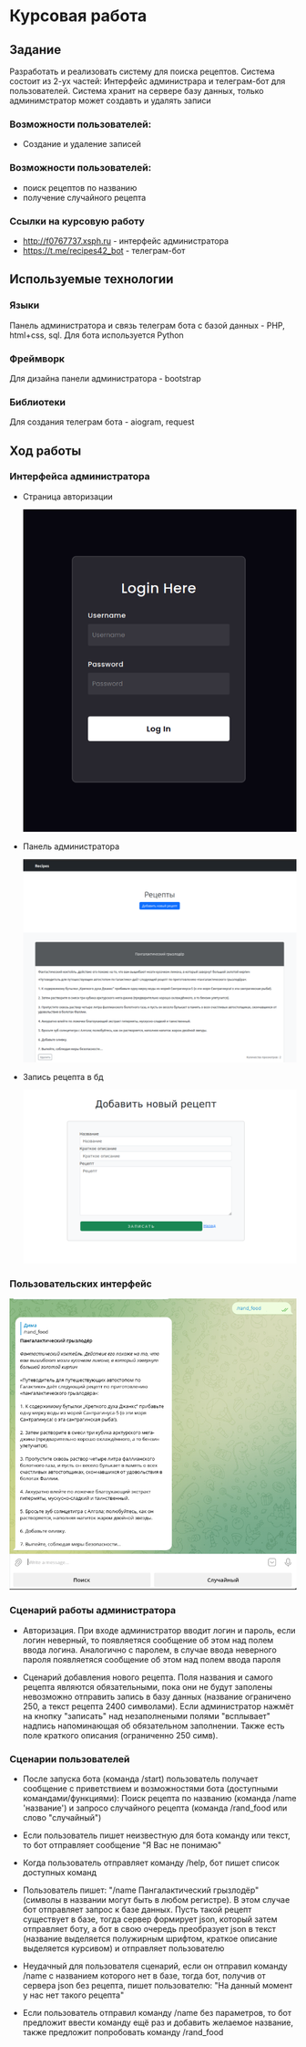 # Курсовая работа

## Задание
Разработать и реализовать систему для поиска рецептов. Система состоит из 2-ух частей: Интерфейс администрара и телеграм-бот для пользователей. Система хранит на сервере базу данных, только админимстратор может создавть и удалять записи

### Возможности пользователей:
* Создание и удаление записей
### Возможности пользователей:
* поиск рецептов по названию
* получение случайного рецепта

### Ссылки на курсовую работу
* http://f0767737.xsph.ru - интерфейc администратора
* https://t.me/recipes42_bot - телеграм-бот

## Используемые технологии
### Языки
Панель администратора и связь телеграм бота с базой данных - PHP, html+css, sql. Для бота используется Python

### Фреймворк
Для дизайна панели администратора - bootstrap

### Библиотеки
Для создания телеграм бота - aiogram, request

## Ход работы
### Интерфейса администратора
* Страница авторизации
 
  ![Рис. 1 - Авторизация](https://github.com/4260snow/coursework_sem3/blob/main/images/login.png)

* Панель администратора

  ![Рис. 2 - Панель адм.](https://github.com/4260snow/coursework_sem3/blob/main/images/ai.png)
  
* Запись рецепта в бд

  ![Рис. 3 - Запись](https://github.com/4260snow/coursework_sem3/blob/main/images/create.png)
  
### Пользовательских интерфейс
  
  ![Рис. 4 - UI](https://github.com/4260snow/coursework_sem3/blob/main/images/bot.png)
  
### Сценарий работы администратора
* Авторизация. При входе администратор вводит логин и пароль, если логин неверный, то появляетяся сообщение об этом над полем ввода логина. Аналогично с паролем, в случае ввода неверного пароля появляетяся сообщение об этом над полем ввода пароля

* Сценарий добавления нового рецепта. Поля названия и самого рецепта являются обязательными, пока они не будут заполены невозможно отправить запись в базу данных (название ограничено 250, а текст рецепта 2400 символами). Если администратор нажмёт на кнопку "записать" над незаполнеными полями "всплывает" надпись напоминающая об обязательном заполнении. Также есть поле краткого описания (ограниченно 250 симв).

### Сценарии пользователей
* После запуска бота (команда /start) пользователь получает сообщение с приветствием и возможностями бота (доступными командами/функциями): Поиск рецепта по названию (команда /name 'название') и запросо случайного рецепта (команда /rand_food или слово "случайный")

* Если пользователь пишет неизвестную для бота команду или текст, то бот отправляет сообщение "Я Вас не понимаю"

* Когда пользователь отправляет команду /help, бот пишет список доступных команд

* Пользователь пишет: "/name Пангалактический грызлодёр" (символы в названии могут быть в любом регистре). В этом случае бот отправляет запрос к базе данных. Пусть такой рецепт существует в базе, тогда сервер формирует json, который затем отправляет боту, а бот в свою очередь преобразует json в текст (название выделяется полужирным шрифтом, краткое описание выделяется курсивом) и отправляет пользователю

* Неудачный для пользователя сценарий, если он отправил команду /name с названием которого нет в базе, тогда бот, получив от сервера json без рецепта, пишет пользователю: "На данный момент у нас нет такого рецепта"

* Если пользователь отправил команду /name без параметров, то бот предложит ввести команду ещё раз и добавить желаемое название, также предложит попробовать команду /rand_food



